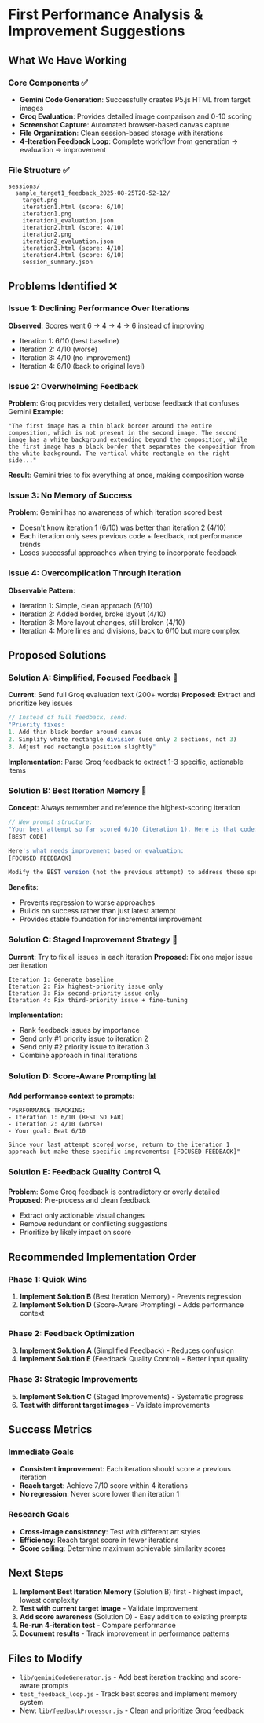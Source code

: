 # First Performance Analysis & Improvement Suggestions

## What We Have Working

### Core Components ✅
- **Gemini Code Generation**: Successfully creates P5.js HTML from target images
- **Groq Evaluation**: Provides detailed image comparison and 0-10 scoring
- **Screenshot Capture**: Automated browser-based canvas capture
- **File Organization**: Clean session-based storage with iterations
- **4-Iteration Feedback Loop**: Complete workflow from generation → evaluation → improvement

### File Structure ✅
```
sessions/
  sample_target1_feedback_2025-08-25T20-52-12/
    target.png
    iteration1.html (score: 6/10)
    iteration1.png
    iteration1_evaluation.json
    iteration2.html (score: 4/10)
    iteration2.png
    iteration2_evaluation.json
    iteration3.html (score: 4/10)
    iteration4.html (score: 6/10)
    session_summary.json
```

## Problems Identified ❌

### Issue 1: Declining Performance Over Iterations
**Observed**: Scores went 6 → 4 → 4 → 6 instead of improving
- Iteration 1: 6/10 (best baseline)
- Iteration 2: 4/10 (worse)
- Iteration 3: 4/10 (no improvement)
- Iteration 4: 6/10 (back to original level)

### Issue 2: Overwhelming Feedback
**Problem**: Groq provides very detailed, verbose feedback that confuses Gemini
**Example**: 
```
"The first image has a thin black border around the entire composition, which is not present in the second image. The second image has a white background extending beyond the composition, while the first image has a black border that separates the composition from the white background. The vertical white rectangle on the right side..."
```

**Result**: Gemini tries to fix everything at once, making composition worse

### Issue 3: No Memory of Success
**Problem**: Gemini has no awareness of which iteration scored best
- Doesn't know iteration 1 (6/10) was better than iteration 2 (4/10)
- Each iteration only sees previous code + feedback, not performance trends
- Loses successful approaches when trying to incorporate feedback

### Issue 4: Overcomplication Through Iteration
**Observable Pattern**:
- Iteration 1: Simple, clean approach (6/10)
- Iteration 2: Added border, broke layout (4/10)
- Iteration 3: More layout changes, still broken (4/10)
- Iteration 4: More lines and divisions, back to 6/10 but more complex

## Proposed Solutions

### Solution A: Simplified, Focused Feedback 🎯
**Current**: Send full Groq evaluation text (200+ words)
**Proposed**: Extract and prioritize key issues
```javascript
// Instead of full feedback, send:
"Priority fixes:
1. Add thin black border around canvas
2. Simplify white rectangle division (use only 2 sections, not 3)
3. Adjust red rectangle position slightly"
```

**Implementation**: Parse Groq feedback to extract 1-3 specific, actionable items

### Solution B: Best Iteration Memory 🧠
**Concept**: Always remember and reference the highest-scoring iteration
```javascript
// New prompt structure:
"Your best attempt so far scored 6/10 (iteration 1). Here is that code:
[BEST CODE]

Here's what needs improvement based on evaluation:
[FOCUSED FEEDBACK]

Modify the BEST version (not the previous attempt) to address these specific issues."
```

**Benefits**:
- Prevents regression to worse approaches
- Builds on success rather than just latest attempt
- Provides stable foundation for incremental improvement

### Solution C: Staged Improvement Strategy 🎯
**Current**: Try to fix all issues in each iteration
**Proposed**: Fix one major issue per iteration

```
Iteration 1: Generate baseline
Iteration 2: Fix highest-priority issue only
Iteration 3: Fix second-priority issue only  
Iteration 4: Fix third-priority issue + fine-tuning
```

**Implementation**:
- Rank feedback issues by importance
- Send only #1 priority issue to iteration 2
- Send only #2 priority issue to iteration 3
- Combine approach in final iterations

### Solution D: Score-Aware Prompting 📊
**Add performance context to prompts**:
```
"PERFORMANCE TRACKING:
- Iteration 1: 6/10 (BEST SO FAR)
- Iteration 2: 4/10 (worse)
- Your goal: Beat 6/10

Since your last attempt scored worse, return to the iteration 1 approach but make these specific improvements: [FOCUSED FEEDBACK]"
```

### Solution E: Feedback Quality Control 🔍
**Problem**: Some Groq feedback is contradictory or overly detailed
**Proposed**: Pre-process and clean feedback
- Extract only actionable visual changes
- Remove redundant or conflicting suggestions
- Prioritize by likely impact on score

## Recommended Implementation Order

### Phase 1: Quick Wins
1. **Implement Solution B** (Best Iteration Memory) - Prevents regression
2. **Implement Solution D** (Score-Aware Prompting) - Adds performance context

### Phase 2: Feedback Optimization  
3. **Implement Solution A** (Simplified Feedback) - Reduces confusion
4. **Implement Solution E** (Feedback Quality Control) - Better input quality

### Phase 3: Strategic Improvements
5. **Implement Solution C** (Staged Improvements) - Systematic progress
6. **Test with different target images** - Validate improvements

## Success Metrics

### Immediate Goals
- **Consistent improvement**: Each iteration should score ≥ previous iteration
- **Reach target**: Achieve 7/10 score within 4 iterations
- **No regression**: Never score lower than iteration 1

### Research Goals
- **Cross-image consistency**: Test with different art styles
- **Efficiency**: Reach target score in fewer iterations
- **Score ceiling**: Determine maximum achievable similarity scores

## Next Steps

1. **Implement Best Iteration Memory** (Solution B) first - highest impact, lowest complexity
2. **Test with current target image** - Validate improvement
3. **Add score awareness** (Solution D) - Easy addition to existing prompts
4. **Re-run 4-iteration test** - Compare performance
5. **Document results** - Track improvement in performance patterns

## Files to Modify
- `lib/geminiCodeGenerator.js` - Add best iteration tracking and score-aware prompts  
- `test_feedback_loop.js` - Track best scores and implement memory system
- New: `lib/feedbackProcessor.js` - Clean and prioritize Groq feedback
